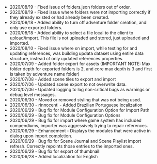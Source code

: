 * 2020/08/19 - Fixed issue of folders.json folders out of order.
* 2020/08/19 - Fixed issue where folders were not importing correctly if they already existed or had already been created.
* 2020/08/18 - Added ability to turn off adventure folder creation, and only use exported folders.
* 2020/08/18 - Added ability to select a file local to the client to upload/import.  This file is not uploaded and stored, just uploaded and imported.
* 2020/08/10 - Fixed issue where on import, while testing for and updating references, was building updata dataset using entire data structure, instead of only updated references properties.
* 2020/07/09 - Added folder export for assets (IMPORTANT NOTE: Max folder depth for exported folders is 2, and core max depth is 3 and first is taken by adventure name folder)
* 2020/07/08 - Added scene tiles to export and import
* 2020/07/06 - Updated scene export to not overwrite data.
* 2020/07/06 - Updated logging to log non-critical bugs as warnings or debug level messages.
* 2020/06/30 - Moved or removed styling that was not being used.
* 2020/06/30 - rinnocenti - Added Brazilian Portuguese localization
* 2020/06/29 - Bug fix for Module Configuration Option for Import Path
* 2020/06/29 - Bug fix for Module Configuration Options
* 2020/06/29 - Bug fix for import where game system has included compendiums, importer was aggressively trying to repair references.
* 2020/06/29 - Enhancement - Displays the modules that were active in dialog upon import completion.
* 2020/06/29 - Bug fix for Scene Journal and Scene Playlist import refresh.   Correctly repoints those entries to the imported ones.
* 2020/06/29 - Bug fix for export of thumbnail 
* 2020/06/28 - Added localization for English